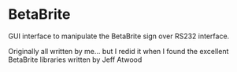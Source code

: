# BetaBrite

GUI interface to manipulate the BetaBrite sign over RS232 interface.

Originally all written by me... but I redid it when I found the excellent BetaBrite libraries written by Jeff Atwood
